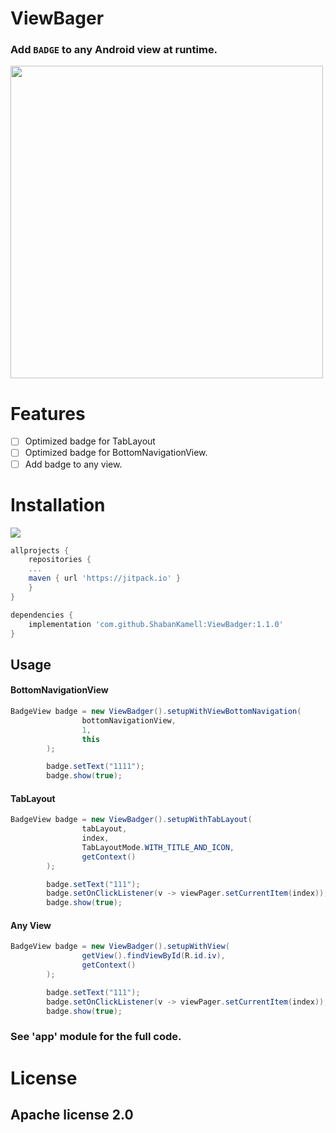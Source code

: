 
# ViewBager
###  Add `BADGE` to any Android view at runtime.

<img src="https://github.com/ShabanKamell/ViewBadger/blob/master/blob/master/raw/screenshot.png" height="500">

# Features

 - [ ] Optimized badge for TabLayout
 - [ ] Optimized badge for BottomNavigationView.
 - [ ] Add badge to any view.

# Installation
[![](https://jitpack.io/v/ShabanKamell/ViewBadger.svg)](https://jitpack.io/#ShabanKamell/ViewBadger)

```groovy
allprojects {
	repositories {
	...
	maven { url 'https://jitpack.io' }
	}
}

dependencies {
	implementation 'com.github.ShabanKamell:ViewBadger:1.1.0'
}
```
## Usage

#### BottomNavigationView
```java
BadgeView badge = new ViewBadger().setupWithViewBottomNavigation(
                bottomNavigationView,
                1,
                this
        );

        badge.setText("1111");
        badge.show(true);
```

#### TabLayout
```java
BadgeView badge = new ViewBadger().setupWithTabLayout(
                tabLayout,
                index,
                TabLayoutMode.WITH_TITLE_AND_ICON,
                getContext()
        );

        badge.setText("111");
        badge.setOnClickListener(v -> viewPager.setCurrentItem(index));
        badge.show(true);
```

#### Any View
```java
BadgeView badge = new ViewBadger().setupWithView(
                getView().findViewById(R.id.iv),
                getContext()
        );

        badge.setText("111");
        badge.setOnClickListener(v -> viewPager.setCurrentItem(index));
        badge.show(true);
```
### See 'app' module for the full code.

# License

## Apache license 2.0
